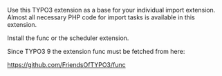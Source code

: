 
Use this TYPO3 extension as a base for your individual import extension. Almost all necessary PHP code for import tasks is available in this extension.

Install the func or the scheduler extension.

Since TYPO3 9 the extension func must be fetched from here:

https://github.com/FriendsOfTYPO3/func






